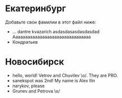 Екатеринбург
===
Добавьте свои фамилии в этот файл ниже: 
* ...
dantre
kvazarich
asdasdasasdasdasdad
Aaaaaaaaaaaaaaaaaaaaaaaaaaaaaaaa
* Кондратьев

Новосибирск
=====

* hello, world! Vetrov and Chuvilev \o/. They are PRO.
* sanekspot was 2nd! My name is Alex Ilin
* narykov, please 
* Grunev and Petrova \o/

